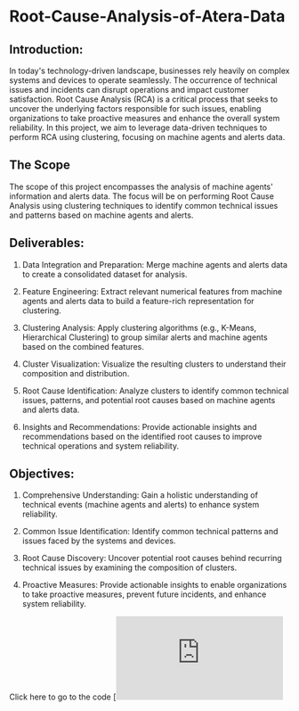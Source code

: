 # Root-Cause-Analysis-of-Atera-Data
## Introduction:
In today's technology-driven landscape, businesses rely heavily on complex systems and devices to operate seamlessly. The occurrence of technical issues and incidents can disrupt operations and impact customer satisfaction. Root Cause Analysis (RCA) is a critical process that seeks to uncover the underlying factors responsible for such issues, enabling organizations to take proactive measures and enhance the overall system reliability. In this project, we aim to leverage data-driven techniques to perform RCA using clustering, focusing on machine agents and alerts data.

## The Scope
The scope of this project encompasses the analysis of machine agents' information and alerts data. The focus will be on performing Root Cause Analysis using clustering techniques to identify common technical issues and patterns based on machine agents and alerts.

## Deliverables:
1. Data Integration and Preparation: Merge machine agents and alerts data to create a consolidated dataset for analysis.

2. Feature Engineering: Extract relevant numerical features from machine agents and alerts data to build a feature-rich representation for clustering.

3. Clustering Analysis: Apply clustering algorithms (e.g., K-Means, Hierarchical Clustering) to group similar alerts and machine agents based on the combined features.

4. Cluster Visualization: Visualize the resulting clusters to understand their composition and distribution.

5. Root Cause Identification: Analyze clusters to identify common technical issues, patterns, and potential root causes based on machine agents and alerts data.

6. Insights and Recommendations: Provide actionable insights and recommendations based on the identified root causes to improve technical operations and system reliability.

## Objectives:
1. Comprehensive Understanding: Gain a holistic understanding of technical events (machine agents and alerts) to enhance system reliability.

2. Common Issue Identification: Identify common technical patterns and issues faced by the systems and devices.

3. Root Cause Discovery: Uncover potential root causes behind recurring technical issues by examining the composition of clusters.

4. Proactive Measures: Provide actionable insights to enable organizations to take proactive measures, prevent future incidents, and enhance system reliability.

 


Click here to go to the code [![](https://github.com/Ndo71292/Root-Cause-Analysis-of-Atera-Data/blob/main/Functions.py)
